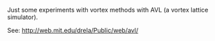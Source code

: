 Just some experiments with vortex methods with AVL (a vortex lattice simulator).  

See: http://web.mit.edu/drela/Public/web/avl/
